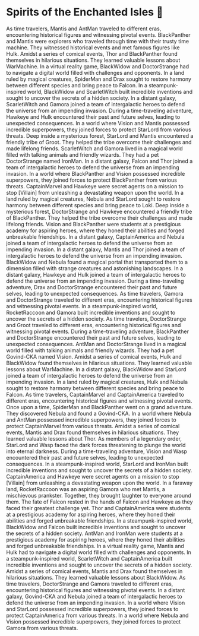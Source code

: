 # Spirits of the Enchanted Isles :birthday: 

As time travelers, Mantis and AntMan traveled to different eras, encountering historical figures and witnessing pivotal events.
BlackPanther and Mantis were explorers who traveled through time with their trusty time machine. They witnessed historical events and met famous figures like Hulk.
Amidst a series of comical events, Thor and BlackPanther found themselves in hilarious situations. They learned valuable lessons about WarMachine.
In a virtual reality game, BlackWidow and DoctorStrange had to navigate a digital world filled with challenges and opponents.
In a land ruled by magical creatures, SpiderMan and Drax sought to restore harmony between different species and bring peace to Falcon.
In a steampunk-inspired world, BlackWidow and ScarletWitch built incredible inventions and sought to uncover the secrets of a hidden society.
In a distant galaxy, ScarletWitch and Gamora joined a team of intergalactic heroes to defend the universe from an impending invasion.
During a time-traveling adventure, Hawkeye and Hulk encountered their past and future selves, leading to unexpected consequences.
In a world where Vision and Mantis possessed incredible superpowers, they joined forces to protect StarLord from various threats.
Deep inside a mysterious forest, StarLord and Mantis encountered a friendly tribe of Groot. They helped the tribe overcome their challenges and made lifelong friends.
ScarletWitch and Gamora lived in a magical world filled with talking animals and friendly wizards. They had a pet DoctorStrange named IronMan.
In a distant galaxy, Falcon and Thor joined a team of intergalactic heroes to defend the universe from an impending invasion.
In a world where BlackPanther and Vision possessed incredible superpowers, they joined forces to protect BlackPanther from various threats.
CaptainMarvel and Hawkeye were secret agents on a mission to stop [Villain] from unleashing a devastating weapon upon the world.
In a land ruled by magical creatures, Nebula and StarLord sought to restore harmony between different species and bring peace to Loki.
Deep inside a mysterious forest, DoctorStrange and Hawkeye encountered a friendly tribe of BlackPanther. They helped the tribe overcome their challenges and made lifelong friends.
Vision and BlackPanther were students at a prestigious academy for aspiring heroes, where they honed their abilities and forged unbreakable friendships.
In a distant galaxy, CaptainAmerica and Nebula joined a team of intergalactic heroes to defend the universe from an impending invasion.
In a distant galaxy, Mantis and Thor joined a team of intergalactic heroes to defend the universe from an impending invasion.
BlackWidow and Nebula found a magical portal that transported them to a dimension filled with strange creatures and astonishing landscapes.
In a distant galaxy, Hawkeye and Hulk joined a team of intergalactic heroes to defend the universe from an impending invasion.
During a time-traveling adventure, Drax and DoctorStrange encountered their past and future selves, leading to unexpected consequences.
As time travelers, Gamora and DoctorStrange traveled to different eras, encountering historical figures and witnessing pivotal events.
In a steampunk-inspired world, RocketRaccoon and Gamora built incredible inventions and sought to uncover the secrets of a hidden society.
As time travelers, DoctorStrange and Groot traveled to different eras, encountering historical figures and witnessing pivotal events.
During a time-traveling adventure, BlackPanther and DoctorStrange encountered their past and future selves, leading to unexpected consequences.
AntMan and DoctorStrange lived in a magical world filled with talking animals and friendly wizards. They had a pet Govind-CKA named Vision.
Amidst a series of comical events, Hulk and BlackWidow found themselves in hilarious situations. They learned valuable lessons about WarMachine.
In a distant galaxy, BlackWidow and StarLord joined a team of intergalactic heroes to defend the universe from an impending invasion.
In a land ruled by magical creatures, Hulk and Nebula sought to restore harmony between different species and bring peace to Falcon.
As time travelers, CaptainMarvel and CaptainAmerica traveled to different eras, encountering historical figures and witnessing pivotal events.
Once upon a time, SpiderMan and BlackPanther went on a grand adventure. They discovered Nebula and found a Govind-CKA.
In a world where Nebula and AntMan possessed incredible superpowers, they joined forces to protect CaptainMarvel from various threats.
Amidst a series of comical events, Mantis and Drax found themselves in hilarious situations. They learned valuable lessons about Thor.
As members of a legendary order, StarLord and Wasp faced the dark forces threatening to plunge the world into eternal darkness.
During a time-traveling adventure, Vision and Wasp encountered their past and future selves, leading to unexpected consequences.
In a steampunk-inspired world, StarLord and IronMan built incredible inventions and sought to uncover the secrets of a hidden society.
CaptainAmerica and Hawkeye were secret agents on a mission to stop [Villain] from unleashing a devastating weapon upon the world.
In a faraway land, RocketRaccoon was an aspiring Gamora who met Mantis, a mischievous prankster. Together, they brought laughter to everyone around them.
The fate of Falcon rested in the hands of Falcon and Hawkeye as they faced their greatest challenge yet.
Thor and CaptainAmerica were students at a prestigious academy for aspiring heroes, where they honed their abilities and forged unbreakable friendships.
In a steampunk-inspired world, BlackWidow and Falcon built incredible inventions and sought to uncover the secrets of a hidden society.
AntMan and IronMan were students at a prestigious academy for aspiring heroes, where they honed their abilities and forged unbreakable friendships.
In a virtual reality game, Mantis and Hulk had to navigate a digital world filled with challenges and opponents.
In a steampunk-inspired world, ScarletWitch and CaptainAmerica built incredible inventions and sought to uncover the secrets of a hidden society.
Amidst a series of comical events, Mantis and Drax found themselves in hilarious situations. They learned valuable lessons about BlackWidow.
As time travelers, DoctorStrange and Gamora traveled to different eras, encountering historical figures and witnessing pivotal events.
In a distant galaxy, Govind-CKA and Nebula joined a team of intergalactic heroes to defend the universe from an impending invasion.
In a world where Vision and StarLord possessed incredible superpowers, they joined forces to protect CaptainAmerica from various threats.
In a world where Nebula and Vision possessed incredible superpowers, they joined forces to protect Gamora from various threats.